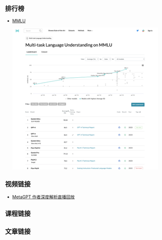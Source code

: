 ## 排行榜 

+ [MMLU](https://paperswithcode.com/sota/multi-task-language-understanding-on-mmlu)

  ![LLM排行榜](./images/Reference/MMLU.png)

  

## 视频链接

- [MetaGPT 作者深度解析直播回放](https://www.bilibili.com/video/BV1Ru411V7XL/?spm_id_from=333.999.list.card_archive.click&vd_source=475aa3dc94d4cf1dde79bca9d03c493e)

## 课程链接

## 文章链接
